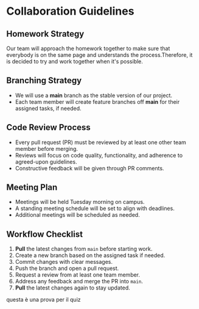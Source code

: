 # Collaboration Guidelines

## Homework Strategy
Our team will approach the homework together to make sure that everybody is on the same page and understands the process.Therefore, it is decided to try and work together when it's possible.

## Branching Strategy
- We will use a **main** branch as the stable version of our project.
- Each team member will create feature branches off **main** for their assigned tasks, if needed.

## Code Review Process
- Every pull request (PR) must be reviewed by at least one other team member before merging.
- Reviews will focus on code quality, functionality, and adherence to agreed-upon guidelines.
- Constructive feedback will be given through PR comments.

## Meeting Plan
- Meetings will be held Tuesday morning on campus.
- A standing meeting schedule will be set to align with deadlines.
- Additional meetings will be scheduled as needed.

## Workflow Checklist
1. **Pull** the latest changes from `main` before starting work.
2. Create a new branch based on the assigned task if needed.
3. Commit changes with clear messages.
4. Push the branch and open a pull request.
5. Request a review from at least one team member.
6. Address any feedback and merge the PR into `main`.
7. **Pull** the latest changes again to stay updated.

questa è una prova per il quiz 
